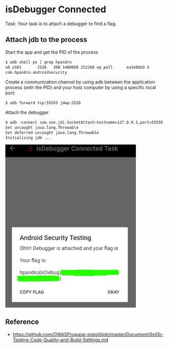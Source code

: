 # isDebugger Connected
Task: Your task is to attach a debugger to find a flag.

## Attach jdb to the process
Start the app and get the PID of the process
```
$ adb shell ps | grep hpandro
u0_a101       2526   308 1480888 252268 ep_poll      ea3e8bb9 S com.hpandro.androidsecurity
```

Create a communication channel by using adb between the application process (with the PID) and your host computer by using a specific local port:
```
$ adb forward tcp:55555 jdwp:2526
```

Attach the debugger
```
$ adb -connect com.sun.jdi.SocketAttach:hostname=127.0.0.1,port=55555    
Set uncaught java.lang.Throwable                                                            
Set deferred uncaught java.lang.Throwable   
Initializing jdb ...
```

![img](https://github.com/cygnus-xr1/hpAndro_CTF_walkthrough/blob/main/challenges/anti_debugging/img/solved.png?raw=true)

## Reference
* https://github.com/OWASP/owasp-mstg/blob/master/Document/0x05i-Testing-Code-Quality-and-Build-Settings.md